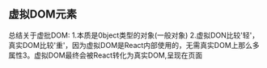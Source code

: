 ## 虚拟DOM元素
总结关于虚批DOM:
    1.本质是0bject类型的对象(一般对象)
    2.虚拟DON比较'轻'，真实DOM比较'重'，因为虚拟DOM是React内部使用的，无需真实DOM上那么多属性3。虚拟DOM最终会被React转化为真实DOM,呈现在页面